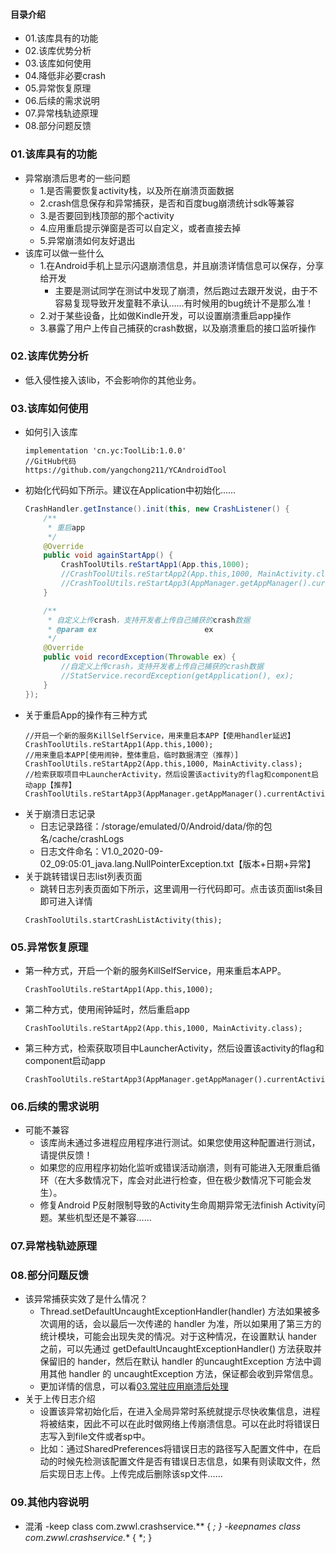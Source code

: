 #### 目录介绍
- 01.该库具有的功能
- 02.该库优势分析
- 03.该库如何使用
- 04.降低非必要crash
- 05.异常恢复原理
- 06.后续的需求说明
- 07.异常栈轨迹原理
- 08.部分问题反馈




### 01.该库具有的功能
- 异常崩溃后思考的一些问题
    - 1.是否需要恢复activity栈，以及所在崩溃页面数据
    - 2.crash信息保存和异常捕获，是否和百度bug崩溃统计sdk等兼容
    - 3.是否要回到栈顶部的那个activity
    - 4.应用重启提示弹窗是否可以自定义，或者直接去掉
    - 5.异常崩溃如何友好退出
- 该库可以做一些什么
    - 1.在Android手机上显示闪退崩溃信息，并且崩溃详情信息可以保存，分享给开发
        - 主要是测试同学在测试中发现了崩溃，然后跑过去跟开发说，由于不容易复现导致开发童鞋不承认……有时候用的bug统计不是那么准！
    - 2.对于某些设备，比如做Kindle开发，可以设置崩溃重启app操作
    - 3.暴露了用户上传自己捕获的crash数据，以及崩溃重启的接口监听操作



### 02.该库优势分析
- 低入侵性接入该lib，不会影响你的其他业务。



### 03.该库如何使用
- 如何引入该库
    ```
    implementation 'cn.yc:ToolLib:1.0.0'
    //GitHub代码
    https://github.com/yangchong211/YCAndroidTool
    ```
- 初始化代码如下所示。建议在Application中初始化……
    ``` java
    CrashHandler.getInstance().init(this, new CrashListener() {
        /**
         * 重启app
         */
        @Override
        public void againStartApp() {
            CrashToolUtils.reStartApp1(App.this,1000);
            //CrashToolUtils.reStartApp2(App.this,1000, MainActivity.class);
            //CrashToolUtils.reStartApp3(AppManager.getAppManager().currentActivity());
        }

        /**
         * 自定义上传crash，支持开发者上传自己捕获的crash数据
         * @param ex                        ex
         */
        @Override
        public void recordException(Throwable ex) {
            //自定义上传crash，支持开发者上传自己捕获的crash数据
            //StatService.recordException(getApplication(), ex);
        }
    });
    ```
- 关于重启App的操作有三种方式
    ```
    //开启一个新的服务KillSelfService，用来重启本APP【使用handler延迟】
    CrashToolUtils.reStartApp1(App.this,1000);
    //用来重启本APP[使用闹钟，整体重启，临时数据清空（推荐）]
    CrashToolUtils.reStartApp2(App.this,1000, MainActivity.class);
    //检索获取项目中LauncherActivity，然后设置该activity的flag和component启动app【推荐】
    CrashToolUtils.reStartApp3(AppManager.getAppManager().currentActivity());
    ```
- 关于崩溃日志记录
    - 日志记录路径：/storage/emulated/0/Android/data/你的包名/cache/crashLogs
    - 日志文件命名：V1.0_2020-09-02_09:05:01_java.lang.NullPointerException.txt【版本+日期+异常】
- 关于跳转错误日志list列表页面
    - 跳转日志列表页面如下所示，这里调用一行代码即可。点击该页面list条目即可进入详情
    ```
    CrashToolUtils.startCrashListActivity(this);
    ```


### 05.异常恢复原理
- 第一种方式，开启一个新的服务KillSelfService，用来重启本APP。
    ```
    CrashToolUtils.reStartApp1(App.this,1000);
    ```
- 第二种方式，使用闹钟延时，然后重启app
    ```
    CrashToolUtils.reStartApp2(App.this,1000, MainActivity.class);
    ```
- 第三种方式，检索获取项目中LauncherActivity，然后设置该activity的flag和component启动app
    ```
    CrashToolUtils.reStartApp3(AppManager.getAppManager().currentActivity());
    ```



### 06.后续的需求说明
- 可能不兼容
    - 该库尚未通过多进程应用程序进行测试。如果您使用这种配置进行测试，请提供反馈！
    - 如果您的应用程序初始化监听或错误活动崩溃，则有可能进入无限重启循环（在大多数情况下，库会对此进行检查，但在极少数情况下可能会发生）。
    - 修复Android P反射限制导致的Activity生命周期异常无法finish Activity问题。某些机型还是不兼容……


### 07.异常栈轨迹原理



### 08.部分问题反馈
- 该异常捕获实效了是什么情况？
    - Thread.setDefaultUncaughtExceptionHandler(handler) 方法如果被多次调用的话，会以最后一次传递的 handler 为准，所以如果用了第三方的统计模块，可能会出现失灵的情况。对于这种情况，在设置默认 hander 之前，可以先通过 getDefaultUncaughtExceptionHandler() 方法获取并保留旧的 hander，然后在默认 handler 的uncaughtException 方法中调用其他 handler 的 uncaughtException 方法，保证都会收到异常信息。
    - 更加详情的信息，可以看[03.常驻应用崩溃后处理]()
- 关于上传日志介绍
    - 设置该异常初始化后，在进入全局异常时系统就提示尽快收集信息，进程将被结束，因此不可以在此时做网络上传崩溃信息。可以在此时将错误日志写入到file文件或者sp中。
    - 比如：通过SharedPreferences将错误日志的路径写入配置文件中，在启动的时候先检测该配置文件是否有错误日志信息，如果有则读取文件，然后实现日志上传。上传完成后删除该sp文件……




### 09.其他内容说明
- 混淆
    -keep class com.zwwl.crashservice.** { *; }
    -keepnames class com.zwwl.crashservice.** { *; }



